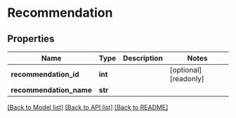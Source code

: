 # Recommendation

## Properties
Name | Type | Description | Notes
------------ | ------------- | ------------- | -------------
**recommendation_id** | **int** |  | [optional] [readonly] 
**recommendation_name** | **str** |  | 

[[Back to Model list]](../README.md#documentation-for-models) [[Back to API list]](../README.md#documentation-for-api-endpoints) [[Back to README]](../README.md)


